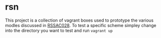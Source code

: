 # rsn

This project is a collection of vagrant boxes used to prototype the various modles discussed in [RSSAC028](https://www.icann.org/en/system/files/files/rssac-028-03aug17-en.pdf).  To test a specific scheme simpley change into the directory you want to test and run `vagrant up` 

